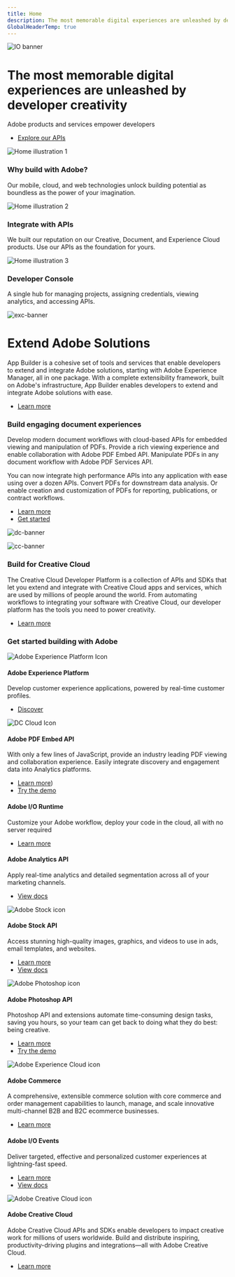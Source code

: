 ```yaml
---
title: Home
description: The most memorable digital experiences are unleashed by developer creativity. Adobe products and services empower developers.
GlobalHeaderTemp: true  
---
```


<Hero slots="image, heading, text, buttons" variant="fullwidth" background="rgb(15, 55, 95)" />

![IO banner](./images/F_Illu_DevEcoHomepage_1440x500_2x.png)

# The most memorable digital experiences are unleashed by developer creativity

Adobe products and services empower developers

* [Explore our APIs](/apis)


<TextBlock slots="image, heading, text" width="33%" isCentered theme="lightest" />

![Home illustration 1](./images/home-illustration1.png)

### Why build with Adobe?

Our mobile, cloud, and web technologies unlock building potential as boundless as the power of your imagination.



<TextBlock slots="image, heading, text" width="33%" isCentered theme="lightest" />

![Home illustration 2](./images/home-illustration2.png)

### Integrate with APIs

We built our reputation on our Creative, Document, and Experience Cloud products. Use our APIs as the foundation for yours.  



<TextBlock slots="image, heading, text" width="33%" isCentered />

![Home illustration 3](./images/home-illustration3.png)

### Developer Console

A single hub for managing projects, assigning credentials, viewing analytics, and accessing APIs.



<TextBlock slots="image, heading, text, buttons" theme="light" />

![exc-banner](./images/F_Illu_DevEcoFirefly_discovery_banner_746x500_2x.png)

# Extend Adobe Solutions

App Builder is a cohesive set of tools and services that enable developers to extend and integrate Adobe solutions, starting with Adobe Experience Manager, all in one package.​ With a complete extensibility framework, built on Adobe's infrastructure, App Builder enables developers to extend and integrate Adobe solutions with ease.

* [Learn more](/app-builder/)



<TextBlock slots="heading, text1, text2, buttons, image" theme="light" />

### Build engaging document experiences

Develop modern document workflows with cloud-based APIs for embedded viewing and manipulation of PDFs. Provide a rich viewing experience and enable collaboration with Adobe PDF Embed API. Manipulate PDFs in any document workflow with Adobe PDF Services API.

You can now integrate high performance APIs into any application with ease using over a dozen APIs. Convert PDFs for downstream data analysis. Or enable creation and customization of PDFs for reporting, publications, or contract workflows.

* [Learn more](https://developer.adobe.com/document-services/)
* [Get started](https://documentcloud.adobe.com/dc-integration-creation-app-cdn/main.html)


![dc-banner](./images/F_Illu_DevEcoDC_discovery_banner_756x500_2x.png)



<TextBlock slots="image, heading, text, buttons" theme="light" />

![cc-banner](./images/F_Illu_DevEcoCCdiscovery_banner_746x500_2x.png)

### Build for Creative Cloud

The Creative Cloud Developer Platform is a collection of APIs and SDKs that let you extend and integrate with Creative Cloud apps and services, which are used by millions of people around the world. From automating workflows to integrating your software with Creative Cloud, our developer platform has the tools you need to power creativity.

* [Learn more](/creative-cloud/)

<TitleBlock slots="heading" /> 

### Get started building with Adobe




<ProductCard slots="icon, heading, text, buttons" width="33%" />

![Adobe Experience Platform Icon](https://developer.adobe.com/shared/icons/experience_platform_appicon_RGB_noshadow_64.svg)

#### Adobe Experience Platform

Develop customer experience applications, powered by real-time customer profiles.  

* [Discover](/experience-platform-apis/)



<ProductCard slots="icon, heading, text, buttons" width="33%" />

![DC Cloud Icon](https://developer.adobe.com/shared/icons/dc_appicon_64.svg)

#### Adobe PDF Embed API

With only a few lines of JavaScript, provide an industry leading PDF viewing and collaboration experience. Easily integrate discovery and engagement data into Analytics platforms.

* [Learn more](/document-services/apis/pdf-embed/))
* [Try the demo](https://www.adobe.com/go/pdfEmbedAPI_demo)



<ProductCard slots="heading, text, buttons" width="33%" />

#### Adobe I/O Runtime

Customize your Adobe workflow, deploy your code in the cloud, all with no server required  

* [Learn more](/runtime)



<ProductCard slots="heading, text, buttons" width="33%" />

#### Adobe Analytics API

Apply real-time analytics and detailed segmentation across all of your marketing channels.   

* [View docs](/analytics-apis/docs/2.0/)



<ProductCard slots="icon, heading, text, buttons" width="33%" />

![Adobe Stock icon](https://developer.adobe.com/shared/icons/st_appicon_64.svg)

#### Adobe Stock API

Access stunning high-quality images, graphics, and videos to use in ads, email templates, and websites.   

* [Learn more](/stock)
* [View docs](/stock/docs/getting-started/)



<ProductCard slots="icon, heading, text, buttons" width="33%" />

![Adobe Photoshop icon](https://developer.adobe.com/shared/icons/ps_appicon_64.svg)

#### Adobe Photoshop API

Photoshop API and extensions automate time-consuming design tasks, saving you hours, so your team can get back to doing what they do best: being creative.   

* [Learn more](/photoshop/api/)
* [Try the demo](/photoshop/api/demo/)



<ProductCard slots="icon, heading, text, buttons" width="33%" />

![Adobe Experience Cloud icon](https://developer.adobe.com/shared/icons/ec_helpx_ontile_48.svg)

#### Adobe Commerce

A comprehensive, extensible commerce solution with core commerce and order management capabilities to launch, manage, and scale innovative multi-channel B2B and B2C ecommerce businesses.

* [Learn more](/commerce/)



<ProductCard slots="heading, text, buttons" width="33%" />

#### Adobe I/O Events

Deliver targeted, effective and personalized customer experiences at lightning-fast speed.   

* [Learn more](/events)
* [View docs](/events/docs)



<ProductCard slots="icon, heading, text, buttons" width="33%" />

![Adobe Creative Cloud icon](https://developer.adobe.com/shared/icons/cc_appicon_64.svg)

#### Adobe Creative Cloud

Adobe Creative Cloud APIs and SDKs enable developers to impact creative work for millions of users worldwide. Build and distribute inspiring, productivity-driving plugins and integrations—all with Adobe Creative Cloud.

* [Learn more](/creative-cloud)
